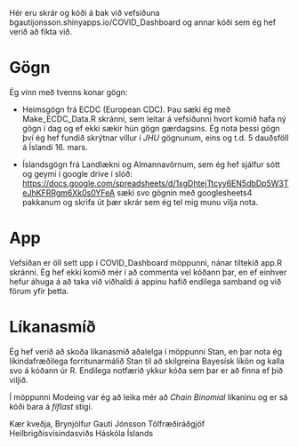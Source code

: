 Hér eru skrár og kóði á bak við vefsíðuna bgautijonsson.shinyapps.io/COVID_Dashboard og annar kóði sem ég hef verið að fikta við.

# Gögn

Ég vinn með tvenns konar gögn:

* Heimsgögn frá ECDC (European CDC). Þau sæki ég með Make_ECDC_Data.R skránni, sem leitar á vefsíðunni hvort komið hafa ný gögn í dag og ef ekki sækir hún gögn gærdagsins. Ég nota þessi gögn því ég hef fundið skrýtnar villur í *JHU* gögnunum, eins og t.d. 5 dauðsföll á Íslandi 16. mars.

* Íslandsgögn frá Landlækni og Almannavörnum, sem ég hef sjálfur sótt og geymi í google drive í slóð: https://docs.google.com/spreadsheets/d/1xgDhtejTtcyy6EN5dbDp5W3TeJhKFRRgm6Xk0s0YFeA sæki svo gögnin með googlesheets4 pakkanum og skrifa út þær skrár sem ég tel mig munu vilja nota.

# App

Vefsíðan er öll sett upp í COVID_Dashboard möppunni, nánar tiltekið app.R skránni. Ég hef ekki komið mér í að commenta vel kóðann þar, en ef einhver hefur áhuga á að taka við viðhaldi á appinu hafið endilega samband og við förum yfir þetta.

# Líkanasmíð

Ég hef verið að skoða líkanasmíð aðalelga í möppunni Stan, en þar nota ég líkindafræðilega forritunarmálið Stan til að skilgreina Bayesísk líkön og kalla svo á kóðann úr R. Endilega notfærið ykkur kóða sem þar er að finna ef þið viljið.

Í möppunni Modeing var ég að leika mér að *Chain Binomial* líkaninu og er sá kóði bara á *fíflast* stigi.


Kær kveðja,
Brynjólfur Gauti Jónsson
Tölfræðiráðgjöf Heilbrigðisvísindasviðs Háskóla Íslands